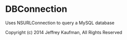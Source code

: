 DBConnection
============

Uses NSURLConnection to query a MySQL database

Copyright (c) 2014 Jeffrey Kaufman, All Rights Reserved
